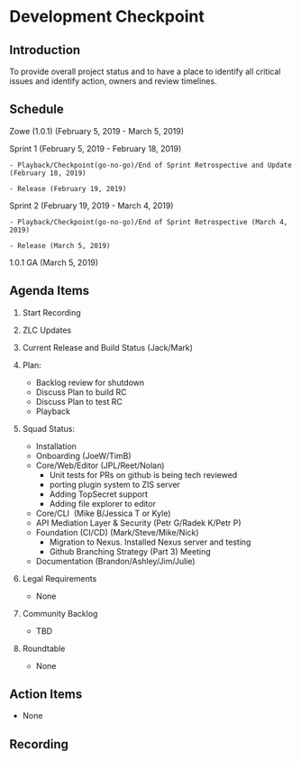# Development Checkpoint

Introduction
------------
To provide overall project status and to have a place to identify all critical issues and identify action, owners and review timelines.

Schedule
--------
Zowe (1.0.1) (February 5, 2019 -	March 5, 2019)

  Sprint 1 (February 5, 2019	- February 18, 2019)

    - Playback/Checkpoint(go-no-go)/End of Sprint Retrospective and Update (February 18, 2019)

    - Release (February 19, 2019)

  Sprint 2 (February 19, 2019 - March 4, 2019)

    - Playback/Checkpoint(go-no-go)/End of Sprint Retrospective (March 4, 2019)

    - Release (March 5, 2019)

1.0.1 GA (March 5, 2019)

Agenda Items
------------
1. Start Recording
2. ZLC Updates
3. Current Release and Build Status (Jack/Mark)
4. Plan:
    - Backlog review for shutdown
    - Discuss Plan to build RC
    - Discuss Plan to test RC
    - Playback
5. Squad Status:
    - Installation
    - Onboarding (JoeW/TimB)
    - Core/Web/Editor (JPL/Reet/Nolan)
      - Unit tests for PRs on github is being tech reviewed
      - porting plugin system to ZIS server
      - Adding TopSecret support
      - Adding file explorer to editor     
    - Core/CLI  (Mike B/Jessica T or Kyle)
    - API Mediation Layer & Security (Petr G/Radek K/Petr P)
    - Foundation (CI/CD) (Mark/Steve/Mike/Nick)
      - Migration to Nexus. Installed Nexus server and testing
      - Github Branching Strategy (Part 3) Meeting
    - Documentation (Brandon/Ashley/Jim/Julie)

6. Legal Requirements
    - None

7. Community Backlog
    - TBD
8. Roundtable
    - None

Action Items
------------
- None


Recording
-------------------------
